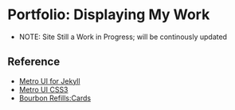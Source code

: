 
# Portfolio: Displaying My Work

* NOTE: Site Still a Work in Progress; will be continously updated

## Reference
* [Metro UI for Jekyll](http://a-g-f.github.io/metro-ui-jekyll/)
* [Metro UI CSS3](http://metroui.org.ua/)
* [Bourbon Refills:Cards](http://refills.bourbon.io/)
